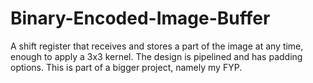 # Binary-Encoded-Image-Buffer
A shift register that receives and stores a part of the image at any time, enough to apply a 3x3 kernel. The design is pipelined and has padding options. This is part of a bigger project, namely my FYP.
